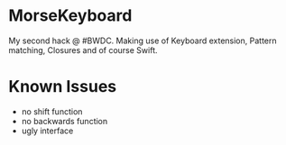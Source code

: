 MorseKeyboard
=============

My second hack @ #BWDC. Making use of Keyboard extension, Pattern matching, Closures and of course Swift.

Known Issues
=============

- no shift function
- no backwards function
- ugly interface
